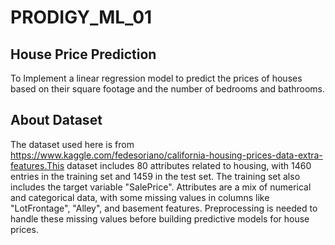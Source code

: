 # PRODIGY_ML_01  
## House Price Prediction
To Implement a linear regression model to predict the prices of houses based on their square footage and the number of bedrooms and bathrooms.

## About Dataset
The dataset used here is from https://www.kaggle.com/fedesoriano/california-housing-prices-data-extra-features.This dataset includes 80 attributes related to housing, with 1460 entries in the training set and 1459 in the test set. The training set also includes the target variable "SalePrice". Attributes are a mix of numerical and categorical data, with some missing values in columns like "LotFrontage", "Alley", and basement features. Preprocessing is needed to handle these missing values before building predictive models for house prices.

